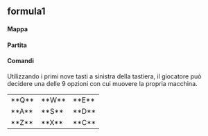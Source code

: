 ## formula1


#### Mappa

#### Partita

#### Comandi
Utilizzando i primi nove tasti a sinistra della tastiera, il giocatore può decidere una delle 9 opzioni con cui muovere la propria macchina.

<table>
  <tr><td>**Q**</td><td>**W**</td><td>**E**</td></tr>
  <tr><td>**A**</td><td>**S**</td><td>**D**</td></tr>
  <tr><td>**Z**</td><td>**X**</td><td>**C**</td></tr>
</table>
